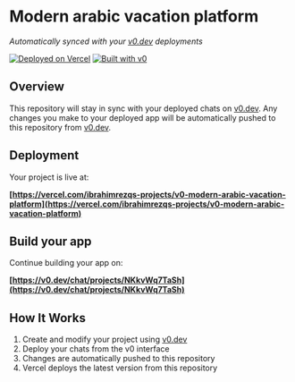 # Modern arabic vacation platform

*Automatically synced with your [v0.dev](https://v0.dev) deployments*

[![Deployed on Vercel](https://img.shields.io/badge/Deployed%20on-Vercel-black?style=for-the-badge&logo=vercel)](https://vercel.com/ibrahimrezqs-projects/v0-modern-arabic-vacation-platform)
[![Built with v0](https://img.shields.io/badge/Built%20with-v0.dev-black?style=for-the-badge)](https://v0.dev/chat/projects/NKkvWq7TaSh)

## Overview

This repository will stay in sync with your deployed chats on [v0.dev](https://v0.dev).
Any changes you make to your deployed app will be automatically pushed to this repository from [v0.dev](https://v0.dev).

## Deployment

Your project is live at:

**[https://vercel.com/ibrahimrezqs-projects/v0-modern-arabic-vacation-platform](https://vercel.com/ibrahimrezqs-projects/v0-modern-arabic-vacation-platform)**

## Build your app

Continue building your app on:

**[https://v0.dev/chat/projects/NKkvWq7TaSh](https://v0.dev/chat/projects/NKkvWq7TaSh)**

## How It Works

1. Create and modify your project using [v0.dev](https://v0.dev)
2. Deploy your chats from the v0 interface
3. Changes are automatically pushed to this repository
4. Vercel deploys the latest version from this repository